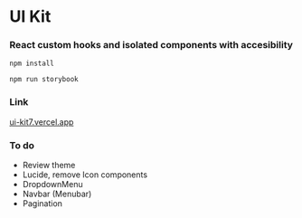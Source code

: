# UI Kit

### React custom hooks and isolated components with accesibility

`npm install`

`npm run storybook`

### Link

[ui-kit7.vercel.app](https://ui-kit7.vercel.app/)

### To do

- Review theme
- Lucide, remove Icon components
- DropdownMenu
- Navbar (Menubar)
- Pagination
